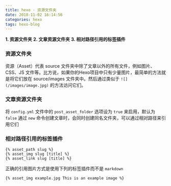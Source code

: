 ```yaml
---
title: hexo · 资源文件夹
date: 2018-11-02 16:14:56
categories: hexo
tags: hexo-blog
---
```


**1. 资源文件夹**
**2. 文章资源文件夹**
**3. 相对路径引用的标签插件**

<!-- more -->

### 资源文件夹
资源（Asset）代表 source 文件夹中除了文章以外的所有文件，例如图片、CSS、JS 文件等。比方说，如果你的Hexo项目中只有少量图片，最简单的方法就是将它们放在 source/images 文件夹中。然后通过类似于 `![](/images/image.jpg)` 的方法访问它们。

### 文章资源文件夹
将 `config.yml` 文件中的 `post_asset_folder` 选项设为 `true` 来启用，默认为 `false`
通过 `new` 命令创建文章时，会同时创建同名文件夹，可以通过相对路径来引用它们

### 相对路径引用的标签插件
```
{% asset_path slug %}
{% asset_img slug [title] %}
{% asset_link slug [title] %}
```

正确的引用图片方式是使用下列的标签插件而不是 `markdown`

```
{% asset_img example.jpg This is an example image %}
```
